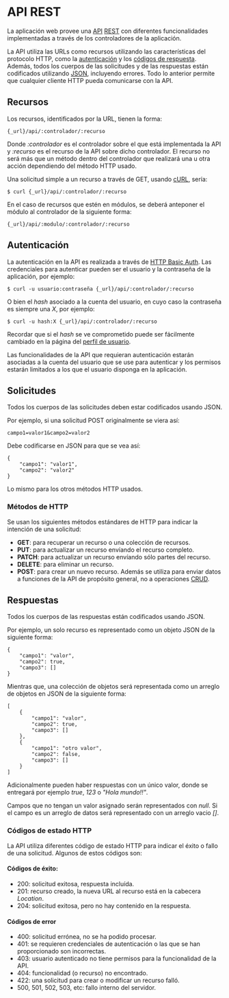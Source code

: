 API REST
========

La aplicación web provee una [API](https://es.wikipedia.org/wiki/API)
[REST](https://es.wikipedia.org/wiki/REST) con diferentes funcionalidades
implementadas a través de los controladores de la aplicación.

La API utiliza las URLs como recursos utilizando las características del
protocolo HTTP, como la
[autenticación](https://es.wikipedia.org/wiki/Autenticaci%C3%B3n_de_acceso_b%C3%A1sica)
y los [códigos de respuesta](https://es.wikipedia.org/wiki/Anexo:C%C3%B3digos_de_estado_HTTP).
Además, todos los cuerpos de las solicitudes y de las respuestas están
codificados utilizando [JSON](https://es.wikipedia.org/wiki/JSON), incluyendo
errores. Todo lo anterior permite que cualquier cliente HTTP pueda comunicarse
con la API.

Recursos
--------

Los recursos, identificados por la URL, tienen la forma:

	{_url}/api/:controlador/:recurso

Donde *:controlador* es el controlador sobre el que está implementada la API y
*:recurso* es el recurso de la API sobre dicho controlador. El recurso no será
más que un método dentro del controlador que realizará una u otra acción
dependiendo del método HTTP usado.

Una solicitud simple a un recurso a través de GET, usando
[cURL](https://es.wikipedia.org/wiki/CURL), sería:

	$ curl {_url}/api/:controlador/:recurso

En el caso de recursos que estén en módulos, se deberá anteponer el módulo al
controlador de la siguiente forma:

	{_url}/api/:modulo/:controlador/:recurso

Autenticación
-------------

La autenticación en la API es realizada a través de
[HTTP Basic
Auth](https://es.wikipedia.org/wiki/Autenticaci%C3%B3n_de_acceso_b%C3%A1sica).
Las credenciales para autenticar pueden ser el usuario y la contraseña de la
aplicación, por ejemplo:

	$ curl -u usuario:contraseña {_url}/api/:controlador/:recurso

O bien el *hash* asociado a la cuenta del usuario, en cuyo caso la contraseña
es siempre una *X*, por ejemplo:

	$ curl -u hash:X {_url}/api/:controlador/:recurso

Recordar que si el *hash* se ve comprometido puede ser fácilmente cambiado en la
página del [perfil de usuario]({_base}/usuarios/perfil).

Las funcionalidades de la API que requieran autenticación estarán asociadas a
la cuenta del usuario que se use para autenticar y los permisos estarán
limitados a los que el usuario disponga en la aplicación.

Solicitudes
-----------

Todos los cuerpos de las solicitudes deben estar codificados usando JSON.

Por ejemplo, si una solicitud POST originalmente se viera así:

	campo1=valor1&campo2=valor2

Debe codificarse en JSON para que se vea así:

	{
		"campo1": "valor1",
		"campo2": "valor2"
	}

Lo mismo para los otros métodos HTTP usados.

### Métodos de HTTP

Se usan los siguientes métodos estándares de HTTP para indicar la intención de
una solicitud:

- **GET**: para recuperar un recurso o una colección de recursos.
- **PUT**: para actualizar un recurso envíando el recurso completo.
- **PATCH**: para actualizar un recurso envíando sólo partes del recurso.
- **DELETE**: para eliminar un recurso.
- **POST**: para crear un nuevo recurso. Además se utiliza para enviar datos a
funciones de la API de propósito general, no a operaciones
[CRUD](https://es.wikipedia.org/wiki/CRUD).

Respuestas
----------

Todos los cuerpos de las respuestas están codificados usando JSON.

Por ejemplo, un solo recurso es representado como un objeto JSON de la
siguiente forma:

	{
		"campo1": "valor",
		"campo2": true,
		"campo3": []
	}

Mientras que, una colección de objetos será representada como un arreglo de
objetos en JSON de la siguiente forma:

	[
		{
			"campo1": "valor",
			"campo2": true,
			"campo3": []
		},
		{
			"campo1": "otro valor",
			"campo2": false,
			"campo3": []
		}
	]

Adicionalmente pueden haber respuestas con un único valor, donde se entregará
por ejemplo *true*, *123* o *"Hola mundo!!"*.

Campos que no tengan un valor asignado serán representados con *null*. Si el
campo es un arreglo de datos será representado con un arreglo vacio *[]*.

### Códigos de estado HTTP

La API utiliza diferentes código de estado HTTP para indicar el éxito o fallo
de una solicitud. Algunos de estos códigos son:

#### Códigos de éxito:

- 200: solicitud exitosa, respuesta incluída.
- 201: recurso creado, la nueva URL al recurso está en la cabecera
*Location*.
- 204: solicitud exitosa, pero no hay contenido en la respuesta.

#### Códigos de error

- 400: solicitud errónea, no se ha podido procesar.
- 401: se requieren credenciales de autenticación o las que se han
proporcionado son incorrectas.
- 403: usuario autenticado no tiene permisos para la funcionalidad de la API.
- 404: funcionalidad (o recurso) no encontrado.
- 422: una solicitud para crear o modificar un recurso falló.
- 500, 501, 502, 503, etc: fallo interno del servidor.
